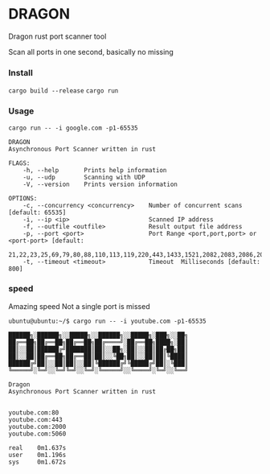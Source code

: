 # DRAGON
Dragon rust port scanner tool

Scan all ports in one second, basically no missing
### Install
`cargo build --release`
`cargo run`

### Usage
`cargo run -- -i google.com -p1-65535`

``` 
DRAGON
Asynchronous Port Scanner written in rust 

FLAGS:
    -h, --help       Prints help information
    -u, --udp        Scanning with UDP
    -V, --version    Prints version information

OPTIONS:
    -c, --concurrency <concurrency>    Number of concurrent scans [default: 65535]
    -i, --ip <ip>                      Scanned IP address
    -f, --outfile <outfile>            Result output file address
    -p, --port <port>                  Port Range <port,port,port> or <port-port> [default:
                                       21,22,23,25,69,79,80,88,110,113,119,220,443,1433,1521,2082,2083,2086,2087,2095,2096,2077,2078,3306,3389,5432,6379,8080,9000,9001,9200,9300,11211,27017]
    -t, --timeout <timeout>            Timeout  Milliseconds [default: 800]
```

### speed
Amazing speed Not a single port is missed
``` 
ubuntu@ubuntu:~/$ cargo run -- -i youtube.com -p1-65535

██████╗░██████╗░░█████╗░░██████╗░░█████╗░███╗░░██╗
██╔══██╗██╔══██╗██╔══██╗██╔════╝░██╔══██╗████╗░██║
██║░░██║██████╔╝███████║██║░░██╗░██║░░██║██╔██╗██║
██║░░██║██╔══██╗██╔══██║██║░░╚██╗██║░░██║██║╚████║
██████╔╝██║░░██║██║░░██║╚██████╔╝╚█████╔╝██║░╚███║
╚═════╝░╚═╝░░╚═╝╚═╝░░╚═╝░╚═════╝░░╚════╝░╚═╝░░╚══╝

Dragon
Asynchronous Port Scanner written in rust


youtube.com:80
youtube.com:443
youtube.com:2000
youtube.com:5060

real    0m1.637s
user    0m1.196s
sys     0m1.672s
``` 